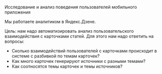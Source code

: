 Исследование и анализ поведения пользователей мобильного приложения

Мы работаете аналитиком в Яндекс.Дзене.


Цель: нам надо автоматизировать анализ пользовательского взаимодействия с карточками статей.
Для этого нам надо ответить на вопросы:
* Сколько взаимодействий пользователей с карточками происходит в системе с разбивкой по темам карточек?
* Как много карточек генерируют источники с разными темами?
* Как соотносятся темы карточек и темы источников?
